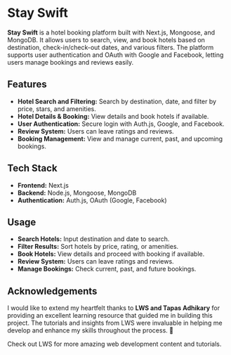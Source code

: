 
# Stay Swift

**Stay Swift** is a hotel booking platform built with Next.js, Mongoose, and MongoDB. It allows users to search, view, and book hotels based on destination, check-in/check-out dates, and various filters. The platform supports user authentication and OAuth with Google and Facebook, letting users manage bookings and reviews easily.

## Features

- **Hotel Search and Filtering:** Search by destination, date, and filter by price, stars, and amenities.
- **Hotel Details & Booking:** View details and book hotels if available.
- **User Authentication:** Secure login with Auth.js, Google, and Facebook.
- **Review System:** Users can leave ratings and reviews.
- **Booking Management:** View and manage current, past, and upcoming bookings.

## Tech Stack

- **Frontend:** Next.js
- **Backend:** Node.js, Mongoose, MongoDB
- **Authentication:** Auth.js, OAuth (Google, Facebook)

## Usage

- **Search Hotels:** Input destination and date to search.
- **Filter Results:** Sort hotels by price, rating, or amenities.
- **Book Hotels:** View details and proceed with booking if available.
- **Review System:** Users can leave ratings and reviews.
- **Manage Bookings:** Check current, past, and future bookings.

## Acknowledgements

I would like to extend my heartfelt thanks to **LWS and Tapas Adhikary** for providing an excellent learning resource that guided me in building this project. The tutorials and insights from LWS were invaluable in helping me develop and enhance my skills throughout the process. 🙏

Check out LWS for more amazing web development content and tutorials.